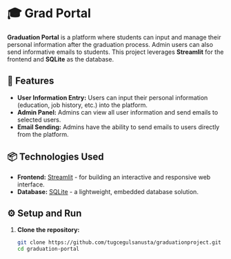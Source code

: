 # 🎓 Grad Portal

**Graduation Portal** is a platform where students can input and manage their personal information after the graduation process. Admin users can also send informative emails to students. This project leverages **Streamlit** for the frontend and **SQLite** as the database.

## 🚀 Features

- **User Information Entry:** Users can input their personal information (education, job history, etc.) into the platform.
- **Admin Panel:** Admins can view all user information and send emails to selected users.
- **Email Sending:** Admins have the ability to send emails to users directly from the platform.

## 📦 Technologies Used

- **Frontend:** [Streamlit](https://streamlit.io/) - for building an interactive and responsive web interface.
- **Database:** [SQLite](https://www.sqlite.org/) - a lightweight, embedded database solution.

## ⚙️ Setup and Run

1. **Clone the repository:**
   ```bash
   git clone https://github.com/tugcegulsanusta/graduationproject.git
   cd graduation-portal
